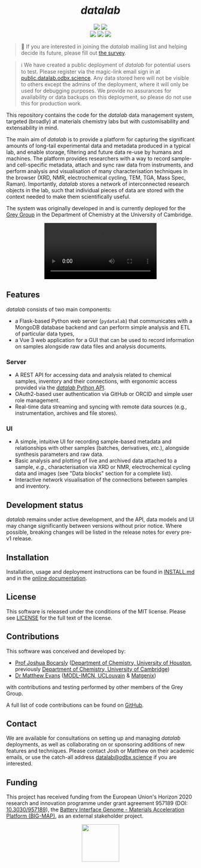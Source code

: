 # <div align="center"><i>datalab</i></div>

<div align="center">
<a href="https://github.com/the-grey-group/datalab/releases"><img src="https://badgen.net/github/release/the-grey-group/datalab?icon=github"></a>
<a href="https://github.com/the-grey-group/datalab#MIT-1-ov-file"><img src="https://badgen.net/github/license/the-grey-group/datalab?icon=license&color=purple"></a>
</div>

<div align="center">
<a href="https://github.com/the-grey-group/datalab/actions/workflows/ci.yml"><img src="https://img.shields.io/github/actions/workflow/status/the-grey-group/datalab/ci.yml?logo=github"></a>
<a href="https://cloud.cypress.io/projects/4kqx5i/runs"><img src="https://img.shields.io/endpoint?url=https://cloud.cypress.io/badge/simple/4kqx5i/main&style=flat&logo=cypress"></a>
<a href="https://the-datalab.readthedocs.io/en/latest/?badge=latest"><img src="https://img.shields.io/readthedocs/the-datalab?logo=readthedocs"></a>
</div>

</h1>

> 📢 If you are interested in joining the *datalab* mailing list and helping decide its future, please fill out [the survey](https://forms.gle/etq4pcsQJ3omLBmj6).

> ℹ️ We have created a public deployment of *datalab* for potential users to test. Please register via the magic-link email sign in at [public.datalab.odbx.science](https://public.datalab.odbx.science). Any data stored here will not be visible to others except the admins of the deployment, where it will only be used for debugging purposes. We provide no assurances for availability or data backups on this deployment, so please do not use this for production work.

<!-- datalab logo -->

This repository contains the code for the *datalab* data management system, targeted (broadly) at materials chemistry labs but with customisability and extensability in mind.

The main aim of *datalab* is to provide a platform for capturing the significant amounts of long-tail experimental data and metadata produced in a typical lab, and enable storage, filtering and future data re-use by humans and machines.
The platform provides researchers with a way to record sample- and cell-specific metadata, attach and sync raw data from instruments, and perform analysis and visualisation of many characterisation techniques in the browser (XRD, NMR, electrochemical cycling, TEM, TGA, Mass Spec, Raman).
Importantly, *datalab* stores a network of interconnected research objects in the lab, such that individual pieces of data are stored with the context needed to make them scientifically useful.

The system was originally developed in and is currently deployed for the
[Grey Group](https://www.ch.cam.ac.uk/group/grey/)
in the Department of Chemistry at the University of Cambridge.


<div align="center">
<video controls src="https://github.com/the-grey-group/datalab/assets/7916000/0065cdd6-a5f0-4391-b192-0137fe208acc">
</video>
</div>

## Features

*datalab* consists of two main components:

- a Flask-based Python web server (`pydatalab`) that communicates with a MongoDB
  database backend and can perform simple analysis and ETL of particular data types,
- a Vue 3 web application for a GUI that can be used to record information on
  samples alongside raw data files and analysis documents.


### Server

- A REST API for accessing data and analysis related to chemical samples,
  inventory and their connections, with ergonomic access provided via the
  [*datalab* Python API](https://github.com/datalab-org/datalab-api).
- OAuth2-based user authentication via GitHub or ORCID and simple user role
  management.
- Real-time data streaming and syncing with remote data sources (e.g., instrumentation, archives and file stores).

### UI

- A simple, intuitive UI for recording sample-based metadata and relationships with
  other samples (batches, derivatives, _etc._), alongside synthesis parameters and raw data.
- Basic analysis and plotting of live and archived data attached to a sample, _e.g._,
  characterisation via XRD or NMR, electrochemical cycling data and images (see "Data blocks" section for a complete list).
- Interactive network visualisation of the connections between samples and inventory.

## Development status

*datalab* remains under active development, and the API, data models and UI may change significantly between versions without prior notice.
Where possible, breaking changes will be listed in the release notes for every pre-v1 release.

## Installation

Installation, usage and deployment instructions can be found in
[INSTALL.md](./INSTALL.md) and in the [online documentation](https://the-datalab.readthedocs.io).

## License

This software is released under the conditions of the MIT license.
Please see [LICENSE](./LICENSE) for the full text of the license.

## Contributions

This software was conceived and developed by:

- [Prof Joshua Bocarsly](https://jdbocarsly.github.io) ([Department of Chemistry, University of Houston](https://www.uh.edu/nsm/chemistry), previously [Department of Chemistry, University of Cambridge](https://www.ch.cam.ac.uk/))
- [Dr Matthew Evans](https://ml-evs.science) ([MODL-IMCN,
  UCLouvain](https://uclouvain.be/en/research-institutes/imcn/modl) & [Matgenix](https://matgenix.com))

with contributions and testing performed by other members of the Grey Group.

A full list of code contributions can be found on [GitHub](https://github.com/the-grey-group/datalab/graphs/contributors).

## Contact

We are available for consultations on setting up and managing *datalab* deployments, as well as collaborating on or sponsoring additions of new features and techniques.
Please contact Josh or Matthew on their academic emails, or use the catch-all address datalab@odbx.science if you are interested.

## Funding

This project has received funding from the European Union's Horizon 2020 research and innovation programme under grant agreement 957189 (DOI: [10.3030/957189](https://doi.org/10.3030/957189)), the [Battery Interface Genome - Materials Acceleration Platform (BIG-MAP)](https://www.big-map.eu), as an external stakeholder project.

<div align="center">
<img href="https://big-map.org" src="https://big-map.github.io/big-map-registry/static/img/big-map-white-transparent.png" width=100>
</div>
